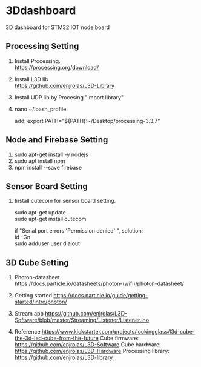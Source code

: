 # 3Ddashboard
3D dashboard for STM32 IOT node board

## Processing Setting
1. Install Processing.  
  https://processing.org/download/
2. Install L3D lib  
  https://github.com/enjrolas/L3D-Library
3. Install UDP lib by Procesing "Import library"
4. nano ~/.bash_profile

   add:     export PATH="${PATH}:~/Desktop/processing-3.3.7"

## Node and Firebase Setting
1. sudo apt-get install -y nodejs  
2. sudo apt install npm   
3. npm install --save firebase  


## Sensor Board Setting
1. Install cutecom for sensor board setting.

   sudo apt-get update  
   sudo apt-get install cutecom  

   if "Serial port errors 'Permission denied' ", solution:   
   id -Gn  
   sudo adduser user dialout  

  
## 3D Cube Setting
1. Photon-datasheet  
   https://docs.particle.io/datasheets/photon-(wifi)/photon-datasheet/ 
2. Getting started
   https://docs.particle.io/guide/getting-started/intro/photon/ 
3. Stream app
   https://github.com/enjrolas/L3D-Software/blob/master/Streaming/Listener/Listener.ino 
  
4. Reference
   https://www.kickstarter.com/projects/lookingglass/l3d-cube-the-3d-led-cube-from-the-future 
   Cube firmware:  https://github.com/enjrolas/L3D-Software 
   Cube hardware:  https://github.com/enjrolas/L3D-Hardware 
   Processing library:  https://github.com/enjrolas/L3D-library 
